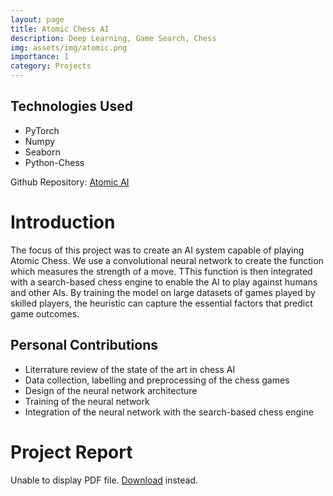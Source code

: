 ```yaml
---
layout: page
title: Atomic Chess AI
description: Deep Learning, Game Search, Chess
img: assets/img/atomic.png
importance: 1
category: Projects
---
```


## Technologies Used
- PyTorch
- Numpy
- Seaborn
- Python-Chess

Github Repository: <a href="https://github.com/IsmailOuazzani/AtomicAI">Atomic AI</a>

# Introduction

The focus of this project was to create an AI system capable of playing Atomic Chess. We use a convolutional neural network to create the function which measures the strength of a move. TThis function is then integrated with a search-based chess engine to enable the AI to play against humans and other AIs. By training the model on large datasets of games played by skilled players, the heuristic can capture the essential factors that predict game outcomes. 

## Personal Contributions
- Literrature review of the state of the art in chess AI
- Data collection, labelling and preprocessing of the chess games
- Design of the neural network architecture
- Training of the neural network
- Integration of the neural network with the search-based chess engine

# Project Report

<object data="/assets/pdf/atomic_report.pdf" type="application/pdf" width="100%" height="500px">
      <p>Unable to display PDF file. <a href="https://github.com/IsmailOuazzani/AtomicAI/blob/main/AtomicAI_report.pdf">Download</a> instead.</p>
    </object>

